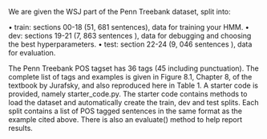 We are given the WSJ part of the Penn Treebank dataset, split into: 

• train: sections 00-18 (51, 681 sentences), data for training your HMM.
• dev: sections 19-21 (7, 863 sentences ), data for debugging and choosing the best hyperparameters.
• test: section 22-24 (9, 046 sentences ), data for evaluation.

The Penn Treebank POS tagset has 36 tags (45 including punctuation). The complete list of tags and
examples is given in Figure 8.1, Chapter 8, of the textbook by Jurafsky, and also reproduced here in Table 1.
A starter code is provided, namely starter_code.py.
The starter code contains methods to load the dataset and automatically create the train, dev and test splits. Each split contains a list of POS tagged sentences in the same format as the example cited above.
There is also an evaluate() method to help report results.
